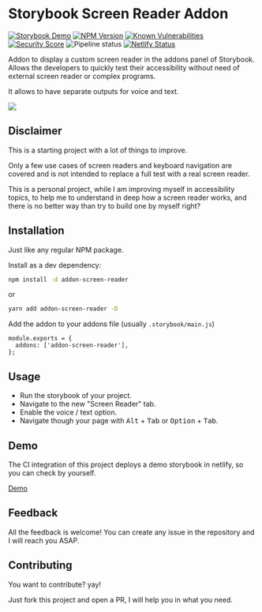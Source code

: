 # Storybook Screen Reader Addon

[![Storybook Demo](https://raw.githubusercontent.com/storybooks/brand/master/badge/badge-storybook.svg)](https://storybook-screen-reader.netlify.app/?path=/story/example-page--logged-in)
[![NPM Version](https://img.shields.io/npm/v/addon-screen-reader.svg)](https://www.npmjs.com/package/addon-screen-reader)
[![Known Vulnerabilities](https://snyk.io/test/github/vlaraort/addon-screen-reader/badge.svg)](https://snyk.io/test/github/vlaraort/addon-screen-reader)
[![Security Score](https://snyk-widget.herokuapp.com/badge/npm/addon-screen-reader/badge.svg)](https://snyk.io/test/github/vlaraort/addon-screen-reader)
![Pipeline status](https://github.com/vlaraort/addon-screen-reader/workflows/Release/badge.svg)
[![Netlify Status](https://api.netlify.com/api/v1/badges/e36d3179-7759-43af-a426-0936026c5c60/deploy-status)](https://app.netlify.com/sites/storybook-screen-reader/deploys)



Addon to display a custom screen reader in the addons panel of Storybook. Allows the developers to quickly test their accessibility without need of external screen reader or complex programs.

It allows to have separate outputs for voice and text.

![](screenshots/screen-reader-example.gif)

## Disclaimer

This is a starting project with a lot of things to improve.

Only a few use cases of screen readers and keyboard navigation are covered and is not intended to replace a full test with a real screen reader.

This is a personal project, while I am improving myself in accessibility topics, to help me to understand in deep how a screen reader works, and there is no better way than try to build one by myself right? 

## Installation

Just like any regular NPM package.

Install as a dev dependency:

```bash
npm install -d addon-screen-reader
```

or

```bash
yarn add addon-screen-reader -D
```


Add the addon to your addons file (usually `.storybook/main.js`)

```
module.exports = {
  addons: ['addon-screen-reader'],
};
```

## Usage

- Run the storybook of your project.
- Navigate to the new "Screen Reader" tab.
- Enable the voice / text option.
- Navigate though your page with <kbd>Alt</kbd> + <kbd>Tab</kbd> or <kbd>Option</kbd> + <kbd>Tab</kbd>.


## Demo

The CI integration of this project deploys a demo storybook in netlify, so you can check by yourself.

[Demo](https://storybook-screen-reader.netlify.app/?path=/story/example-page--logged-in)

## Feedback

All the feedback is welcome! You can create any issue in the repository and I will reach you ASAP.

## Contributing

You want to contribute? yay! 

Just fork this project and open a PR, I will help you in what you need.
